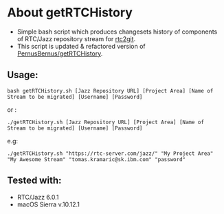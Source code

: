 # About getRTCHistory
* Simple bash script which produces changesets history of components of RTC/Jazz repository stream for [rtc2git](https://github.com/rtcTo/rtc2git).
* This script is updated & refactored version of [PernusBernus/getRTCHistory](https://github.com/PernusBernus/getRTCHistory).

## Usage:

`bash getRTCHistory.sh [Jazz Repository URL] [Project Area] [Name of Stream to be migrated] [Username] [Password]`

or :

`./getRTCHistory.sh [Jazz Repository URL] [Project Area] [Name of Stream to be migrated] [Username] [Password]`

e.g: 

`./getRTCHistory.sh "https://rtc-server.com/jazz/" "My Project Area" "My Awesome Stream" "tomas.kramaric@sk.ibm.com" "password"`

## Tested with:
* RTC/Jazz 6.0.1
* macOS Sierra v.10.12.1 
